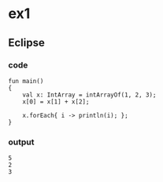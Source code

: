 # ex1
## Eclipse
### code
    fun main()
    {
        val x: IntArray = intArrayOf(1, 2, 3);
        x[0] = x[1] + x[2];
    	
    	x.forEach{ i -> println(i); };
    }
### output
    5
    2
    3
